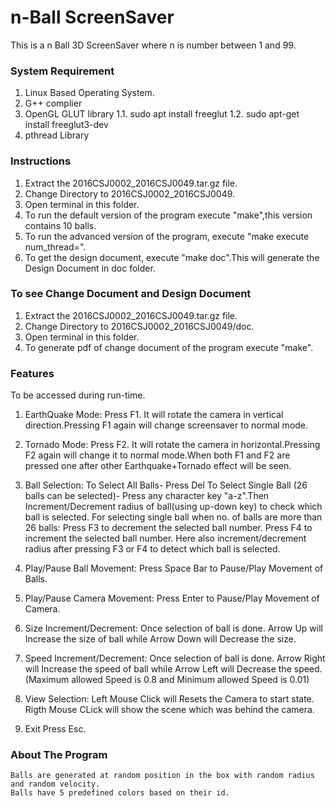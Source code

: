 # n-Ball ScreenSaver

This is a n Ball 3D ScreenSaver where n is number between 1 and 99.

### System Requirement 

1. Linux Based Operating System.
2. G++ complier
3. OpenGL GLUT library
	1.1. sudo apt install freeglut
	1.2. sudo apt-get install freeglut3-dev
4. pthread Library

### Instructions

1. Extract the 2016CSJ0002_2016CSJ0049.tar.gz file.
2. Change Directory to 2016CSJ0002_2016CSJ0049.
3. Open terminal in this folder.
4. To run the default version of the program execute "make",this version contains 10 balls.
5. To run the advanced version of the program, execute "make execute num_thread=<num of balls>".
6. To get the design document, execute "make doc".This will generate the Design Document in doc folder.

### To see Change Document and Design Document

1. Extract the 2016CSJ0002_2016CSJ0049.tar.gz file.
2. Change Directory to 2016CSJ0002_2016CSJ0049/doc.
3. Open terminal in this folder.
4. To generate pdf of change document of the program execute "make".


### Features

To be accessed during run-time.

1. EarthQuake Mode:
	Press F1.
	It will rotate the camera in vertical direction.Pressing F1 again will change screensaver to normal mode. 

2. Tornado Mode:
	Press F2.
	It will rotate the camera in horizontal.Pressing F2 again will change it to normal mode.When both F1 and F2 are pressed one after other Earthquake+Tornado effect will be seen.

3. Ball Selection:
	To Select All Balls- Press Del
	To Select Single Ball (26 balls can be selected)- Press any character key "a-z".Then Increment/Decrement radius of ball(using up-down key) to check which ball is selected.
	For selecting single ball when no. of balls are more than 26 balls:
		Press F3 to decrement the selected ball number.
		Press F4 to increment the selected ball number.
	Here also increment/decrement radius after pressing F3 or F4 to detect which ball is selected.	
4. Play/Pause Ball Movement:
	Press Space Bar to Pause/Play Movement of Balls.

5. Play/Pause Camera Movement:
	Press Enter to Pause/Play Movement of Camera.

6. Size Increment/Decrement:
	Once selection of ball is done. Arrow Up will Increase the size of ball while Arrow Down will Decrease the size.

7. Speed Increment/Decrement:
	Once selection of ball is done. Arrow Right will Increase the speed of ball while Arrow Left will Decrease the speed.
	(Maximum allowed Speed is 0.8 and Minimum allowed Speed is 0.01)

8. View Selection:
	Left Mouse Click will Resets the Camera to start state.
	Rigth Mouse CLick will show the scene which was behind the camera.
9. Exit
	Press Esc.

### About The Program
	
	Balls are generated at random position in the box with random radius and random velocity.
	Balls have 5 predefined colors based on their id.
	





